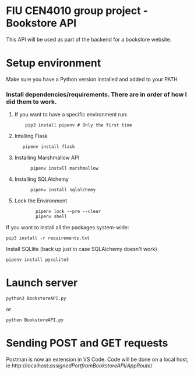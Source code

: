 # FIU CEN4010 group project - Bookstore API

This API will be used as part of the backend for a bookstore website.

# Setup environment

Make sure you have a Python version installed and added to your PATH

### Install dependencies/requirements. There are in order of how I did them to work. 

 1. If you want to have a specific environment run:

            pip3 install pipenv # Only the first time

  2.  Intalling Flask

             pipenv install flask

  3.  Installing Marshmallow API

                pipenv install marshmallow

  4.  Installing SQLAlchemy

                pipenv install sqlalchemy
      
  6. Lock the Environment

                 pipenv lock --pre --clear
                 pipenv shell

If you want to install all the packages system-wide:

    pip3 install -r requirements.txt

Install SQLlite (back up just in case SQLAlchemy doesn't work)

    pipenv install pysqlite3

# Launch server

    python3 BookstoreAPI.py

or

    python BookstoreAPI.py

# Sending POST and GET requests

Postman is now an extension in VS Code.
Code will be done on a local host, ie http://localhost:_assignedPortfromBookstoreAPI_/_AppRoute_/
